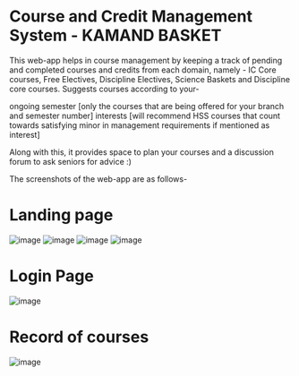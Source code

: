 # Course and Credit Management System - KAMAND BASKET
This web-app helps in course management by keeping a track of pending and completed courses and credits from each domain, namely - IC Core courses, Free Electives, Discipline Electives, Science Baskets and Discipline core courses.
Suggests courses according to your-

ongoing semester [only the courses that are being offered for your branch and semester number]
interests [will recommend HSS courses that count towards satisfying minor in management requirements if mentioned as interest]

Along with this, it provides space to plan your courses and a discussion forum to ask seniors for advice :)

The screenshots of the web-app are as follows-
# Landing page
![image](https://user-images.githubusercontent.com/75558322/155890336-034cef31-a28f-44e3-a00f-622bbd39f765.png)
![image](https://user-images.githubusercontent.com/75558322/155890353-a9997ea7-bb44-4cec-9e46-26c665fae175.png)
![image](https://user-images.githubusercontent.com/75558322/155890386-40613797-2b7e-4e54-b984-41c151d88650.png)
![image](https://user-images.githubusercontent.com/75558322/155890414-f3578a87-d77f-4783-baae-8d393651c5f5.png)

# Login Page
![image](https://user-images.githubusercontent.com/75558322/155890456-128712c0-6e29-45b6-a6e2-84a7b41bde29.png)

# Record of courses
![image](https://user-images.githubusercontent.com/75558322/155890491-19d64655-4269-4a6c-9681-70e3adfcec12.png)
